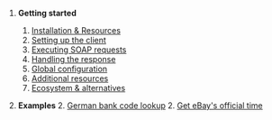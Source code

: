 1. **Getting started**
   1. [Installation & Resources](/#installation__resources)
   1. [Setting up the client](/#setting_up_the_client)
   1. [Executing SOAP requests](/#executing_soap_requests)
   1. [Handling the response](/#handling_the_response)
   1. [Global configuration](/#global_configuration)
   1. [Additional resources](/#additional_resources)
   1. [Ecosystem & alternatives](/#ecosystem__alternatives)

2. **Examples**
   2. [German bank code lookup](/examples.html#german_bank_code_lookup)
   2. [Get eBay's official time](/examples.html#get_ebays_official_time)

